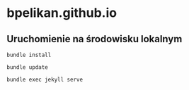 # bpelikan.github.io

## Uruchomienie na środowisku lokalnym

`bundle install`

`bundle update`

`bundle exec jekyll serve`
